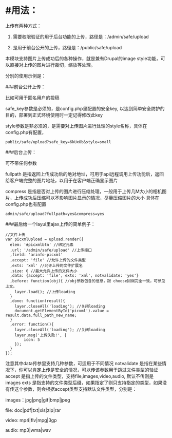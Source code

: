 #用法：
======================

上传有两种方式：

1. 需要权限验证的用于后台功能的上传，路径是：/admin/safe/upload

2. 是用于前台公开的上传，路径是：/public/safe/upload

本模块支持图片上传成功后的各种操作，就是兼有Drupal的image style功能，可以直接对上传的图片进行裁切，缩放等处理。

分别的使用示例是：

###前台公开上传：

比如可用于匿名用户的投稿

safe_key参数是必须的，是config.php里配置的安全key, 以达到简单安全防护的目的，部署到正式环境使用时一定记得修改此key

style参数是非必须的，是需要对上传图片进行处理的style名称，具体在config.php有配置，

```
public/safe/upload?safe_key=6kUxOb&style=small

```


###后台上传：

可不带任何参数

fullpath 是指返回上传成功后的绝对地址，可用于api远程调用上传功能后，返回给客户端完整的图片地址，以用于在客户端正确显示图片

compress 是指是否对上传的图片进行压缩处理，一般用于上传几M大小的相机图片，上传成功后压缩可以不影响图片显示的情况，尽量压缩图片的大小
具体在config.php也有配置

```
admin/safe/upload?fullpath=yes&compress=yes

```

###最后给一个layui里ajax上传的简单例子：

```
//文件上传
var picxmlUpload = upload.render({
  elem: '#picxmlbtn' //绑定元素
  ,url: '/admin/safe/upload' //上传接口
  ,field: 'arinfo-picxml'
  ,accept: 'file' //允许上传的文件类型
  ,exts: 'xml' //允许上传的文件扩展名
  ,size: 0 //最大允许上传的文件大小
  ,data: {accept: 'file', exts: 'xml', notvalidate: 'yes'}
  ,before: function(obj){ //obj参数包含的信息，跟 choose回调完全一致，可参见上文。
    layer.load(); //上传loading
  }
  ,done: function(result){
    layer.closeAll('loading'); //关闭loading
    document.getElementById('picxml').value = result.data.full_path_new_name;
  }
  ,error: function(){
    layer.closeAll('loading'); //关闭loading
    layer.msg('上传失败!', {
        icon: 5
    });
  }
});

```

注意其中data传参里支持几种参数，可适用于不同情况
notvalidate 是指在某些情况下，你可以肯定上传是安全的情况，可以传该参数用于跳过文件类型的验证
accept 是指上传的文件类型，支持file,images,video,audio, 默认不传则是images
exts   是指支持的文件类型后缀，如果指定了则只支持指定的类型，如果没有传这个参数，则会根据accept类型支持默认文件类型，分别是：

images：jpg|png|gif|bmp|jpeg

file: doc|pdf|txt|xls|zip|rar

video: mp4|flv|mpg|3gp

audio: mp3|wma|wav
